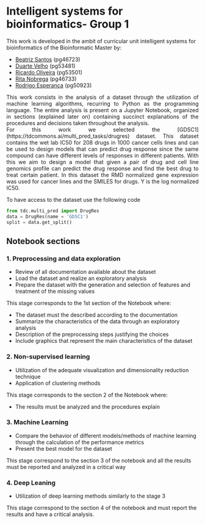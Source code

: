 # Intelligent systems for bioinformatics- Group 1

This work is developed in the ambit of curricular unit intelligent systems for bioinformatics of the Bioinformatic Master by:
- [Beatriz Santos](https://github.com/beatrizsantos1607) (pg46723)
- [Duarte Velho](https://github.com/duartebred) (pg53481)
- [Ricardo Oliveira](https://github.com/ricardofoliveira61) (pg53501)
- [Rita Nobrega](https://github.com/ritanobrega00) (pg46733)
- [Rodrigo Esperança](https://github.com/esperancaa) (pg50923)

<div align="justify">
This work consists in the analysis of a dataset through the utilization of machine learning algorithms, recurring to Python as the programming language.
The entire analysis is present on a Jupyter Notebook, organized in sections (explained later on) containing succinct explanations of the procedures and decisions taken throughout the analysis.
</div>

<div align="justify">
For this work we selected the [GDSC1](https://tdcommons.ai/multi_pred_tasks/drugres) dataset. This dataset contains the wet lab IC50 for 208 drugs in 1000 cancer cells lines and can be used to design models that can predict drug response since the same compound can have different levels of responses in different patients. With this we aim to design a model that given a pair of drug and cell line genomics profile can predict the drug response and find the best drug to treat certain patient. In this dataset the RMD normalized gene expression was used for cancer lines and the SMILES for drugs. Y is the log normalized IC50.
</div>

To have access to the dataset use the following code

```Python
from tdc.multi_pred import DrugRes
data = DrugRes(name = 'GDSC1')
split = data.get_split()
```

## Notebook sections
### 1. Preprocessing and data exploration
- Review of all documentation available about the dataset
- Load the dataset and realize an exploratory analysis 
- Prepare the dataset with the generation and selection of features and treatment of the missing values 

This stage corresponds to the 1st section of the Notebook where:
- The dataset must the described according to the documentation
- Summarize the characteristics of the data through an exploratory analysis
- Description of the preprocessing steps justifying the choices
- Include graphics that represent the main characteristics of the dataset

### 2. Non-supervised learning
- Utilization of the adequate visualization and dimensionality reduction technique
-  Application of clustering methods

This stage corresponds to the section 2 of the Notebook where:
- The results must be analyzed and the procedures explain

### 3. Machine Learning
- Compare the behavior of different models/methods of machine learning through the calculation of the performance metrics
- Present the best model for the dataset

This stage correspond to the section 3 of the notebook and all the results must be reported and analyzed in a critical way

### 4. Deep Leaning
- Utilization of deep learning methods similarly to the stage 3

This stage correspond to the section 4 of the notebook and must report the results and have a critical analysis.
